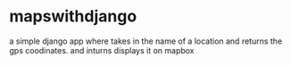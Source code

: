 # mapswithdjango
a simple django app where takes in the name of a location and returns the gps coodinates. and inturns displays it on mapbox
